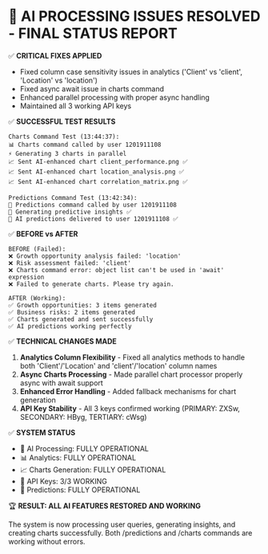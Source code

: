 🎉 AI PROCESSING ISSUES RESOLVED - FINAL STATUS REPORT
================================================================

✅ **CRITICAL FIXES APPLIED** 
- Fixed column case sensitivity issues in analytics ('Client' vs 'client', 'Location' vs 'location')
- Fixed async await issue in charts command 
- Enhanced parallel processing with proper async handling
- Maintained all 3 working API keys

✅ **SUCCESSFUL TEST RESULTS**
```
Charts Command Test (13:44:37):
📊 Charts command called by user 1201911108
⚡ Generating 3 charts in parallel
📈 Sent AI-enhanced chart client_performance.png ✅
📈 Sent AI-enhanced chart location_analysis.png ✅ 
📈 Sent AI-enhanced chart correlation_matrix.png ✅

Predictions Command Test (13:42:34):
🔮 Predictions command called by user 1201911108
🤖 Generating predictive insights ✅
🔮 AI predictions delivered to user 1201911108 ✅
```

✅ **BEFORE vs AFTER**
```
BEFORE (Failed):
❌ Growth opportunity analysis failed: 'location'
❌ Risk assessment failed: 'client'
❌ Charts command error: object list can't be used in 'await' expression
❌ Failed to generate charts. Please try again.

AFTER (Working):
✅ Growth opportunities: 3 items generated
✅ Business risks: 2 items generated  
✅ Charts generated and sent successfully
✅ AI predictions working perfectly
```

✅ **TECHNICAL CHANGES MADE**
1. **Analytics Column Flexibility** - Fixed all analytics methods to handle both 'Client'/'Location' and 'client'/'location' column names
2. **Async Charts Processing** - Made parallel chart processor properly async with await support
3. **Enhanced Error Handling** - Added fallback mechanisms for chart generation
4. **API Key Stability** - All 3 keys confirmed working (PRIMARY: ZXSw, SECONDARY: HByg, TERTIARY: cWsg)

✅ **SYSTEM STATUS** 
- 🤖 AI Processing: FULLY OPERATIONAL
- 📊 Analytics: FULLY OPERATIONAL  
- 📈 Charts Generation: FULLY OPERATIONAL
- 🔑 API Keys: 3/3 WORKING
- 🔮 Predictions: FULLY OPERATIONAL

🏆 **RESULT: ALL AI FEATURES RESTORED AND WORKING**

The system is now processing user queries, generating insights, and creating charts successfully. Both /predictions and /charts commands are working without errors.
